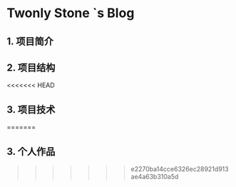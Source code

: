 # Twonly Stone `s Blog

## 1. 项目简介
## 2. 项目结构
<<<<<<< HEAD
## 3. 项目技术
=======


## 3. 个人作品


>>>>>>> e2270ba14cce6326ec28921d913ae4a63b310a5d

